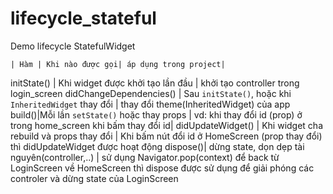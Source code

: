 # lifecycle_stateful
Demo lifecycle StatefulWidget

    | Hàm | Khi nào được gọi| áp dụng trong project|
initState() | Khi widget được khởi tạo lần đầu | khởi tạo controller trong login_screen
didChangeDependencies() | Sau `initState()`, hoặc khi `InheritedWidget` thay đổi | thay đổi theme(InheritedWidget) của app
build()|Mỗi lần `setState()` hoặc thay props | vd: khi thay đổi id (prop) ở trong home_screen khi bấm thay đổi id|
didUpdateWidget() | Khi widget cha rebuild và props thay đổi | Khi bấm nút đổi id ở HomeScreen (prop thay đổi) thì didUpdateWidget được hoạt động
dispose()| dừng state, dọn dẹp tài nguyên(controller,..) | sử dụng Navigator.pop(context) để back từ  LoginScreen về HomeScreen thì dispose được sử dụng để giải phóng các controler và dừng state của LoginScreen